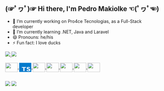 ## (☞ﾟヮﾟ)☞ Hi there, I'm Pedro Makiolke ☜(ﾟヮﾟ☜)

- 🔭 I’m currently working on Pro4ce Tecnologias, as a Full-Stack developer
- 🌱 I’m currently learning .NET, Java and Laravel
- 😄 Pronouns: he/his
- ⚡ Fun fact: I love ducks 

<div>
  <a href="https://github.com/pedro-makiolke">
  <img height="180em" src="https://github-readme-stats.vercel.app/api?username=pedro-makiolke&show_icons=true&theme=algolia&include_all_commits=true&count_private=true"/>
  <img height="180em" src="https://github-readme-stats.vercel.app/api/top-langs/?username=pedro-makiolke&layout=compact&langs_count=7&theme=algolia"/>
</div>
  
<div style="display: inline_block"><br>
  <img align="center" height="30" width="40" src="https://www.svgrepo.com/show/29753/javascript.svg">
  <img align="center" height="30" width="40" src="https://raw.githubusercontent.com/devicons/devicon/master/icons/typescript/typescript-plain.svg">
  <img align="center" height="30" width="40" src="https://www.svgrepo.com/show/197982/html.svg">
  <img align="center" height="30" width="40" src="https://www.svgrepo.com/show/184143/java.svg">
  <img align="center" height="30" width="40" src="https://www.svgrepo.com/show/280604/hashtag-c-sharp.svg">
  <img align="center" height="30" width="40" src="https://www.svgrepo.com/show/303208/php-1-logo.svg">
  <img align="center" height="30" width="40" src="https://www.svgrepo.com/show/303301/postgresql-logo.svg">
</div>

## <div> 
  <a href = "mailto:pfmakiolke23@gmail.com"><img src="https://img.shields.io/badge/-Gmail-%23333?style=for-the-badge&logo=gmail&logoColor=white" target="_blank"></a>
  <a href="https://www.linkedin.com/in/pedro-makiolke" target="_blank"><img src="https://img.shields.io/badge/-LinkedIn-%230077B5?style=for-the-badge&logo=linkedin&logoColor=white" target="_blank"></a> 
</div>
